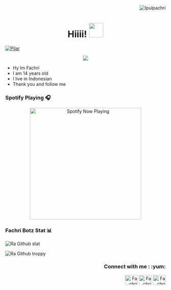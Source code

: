 <p align="right"> <img src="https://komarev.com/ghpvc/?username=Ipulpachri&label=Profile%20views&color=443c42&style=plastic" alt="Ipulpachri" /> </p>
<h1 align="center">Hiiii! <img src="https://i.imgur.com/ugWb6BU.gif" style="border-radius:5;" width="45px" alt=""><br></h1>

<p align="center">

  <a href="https://ibb.co/QQX130c"><img src="http://readme-typing-svg.herokuapp.com?color=1C71FA&center=true&vCenter=true&multiline=false&lines=I'am+Fachri+do'not+forget+follow.;I'am+Programmer+beginner." alt="Pilar">

</p>

<p align="center">
<a href="https://youtube.com/c/SaefulFahri"><img align="center" height="auto" src="https://github.com/Ipulpachri/Drz103/blob/main/Raditya.jpg"/></a>

<p align="center">

- Hy Im Fachri
- I am 14 years old
- I live in Indonesian
- Thank you and follow me


### Spotify Playing 🎧

<p align="center">
  <a href="https://open.spotify.com/user/31nuzemgd72h4llo3dnl2pshegeu?si=qHWmVIfBQhy2KyH0dJgQ2Q&utm_source=copy-link" target="_blank"><img src="https://now-playing-on-spotify.vercel.app/api/spotify" alt="Spotify Now Playing" width="350"/></a>
</p>


### Fachri Botz Stat 📊

![Ra Github stat](https://github-readme-stats.vercel.app/api?username=Ipulpachri&theme=midnight-white&show_icons=true) 

![Ra Github troppy](https://github-profile-trophy.vercel.app/?username=Ipulpachri&theme=midnight-white)


<h3 align="right">Connect with me : :yum:</h3>
<p align="right">
<a href="https://youtube.com/SaefulFahri" target="_blank"><img align="center" src="https://simpleicons.org/icons/youtube.svg" alt="Fachri youtube" height="30" width="40" /></a>
<a href="https://instagram.com/sfdesign_id" target="_blank"><img align="center" src="https://simpleicons.org/icons/instagram.svg" alt="Fachri Instagram" height="30" width="40" /></a>
<a href="https://wa.me/6285713041886" target="_blank"><img align="center" src="https://simpleicons.org/icons/whatsapp.svg" alt="Fachri whatsapp" height="30" width="40" /></a>
</p>
